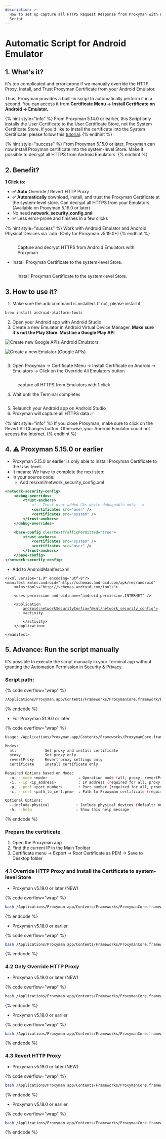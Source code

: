 ```yaml
---
description: >-
  How to set up capture all HTTPS Request Response from Proxyman with Automatic
  Script
---
```


# Automatic Script for Android Emulator

## 1. What's it?

It's too complicated and error-prone if we manually override the HTTP Proxy, Install, and Trust Proxyman Certificate from your Android Emulator.&#x20;

Thus, Proxyman provides a built-in script to automatically perform it in a second. You can access it from **Certificate Menu -> Install Certificate on Android -> Emulator.**

{% hint style="info" %}
From Proxyman 5.14.0 or earlier, this Script only installs the User Certificate to the User Certificate Store, not the System Certificate Store. If you'd like to install the certificate into the System Certificate, please follow this [tutorial](https://docs.mitmproxy.org/stable/howto-install-system-trusted-ca-android/).
{% endhint %}

{% hint style="success" %}
From Proxyman 5.15.0 or later, Proxyman can now install Proxyman certificate into the system-level Store. Make it possible to decrypt all HTTPS from Android Emulators.
{% endhint %}

## 2. Benefit?

**1 Click to:**

* **✅ Auto** Override / Revert HTTP Proxy
* **✅ Automatically** download, install, and trust the Proxyman Certificate at the system-level store. Can decrypt all HTTPS from your Emulators. (Available on Proxyman 5.16.0 or later)
* No need **network\_security\_config.xml**
* **✅** Less error-prone and finishes in a few clicks

{% hint style="success" %}
Work with Android Emulator and Android Physical Devices via \`adb\`  (Only for Proxyman v5.19.0+)
{% endhint %}

<div data-full-width="true"><figure><img src="../../.gitbook/assets/Capture_HTTPS_Android_Emulator_proxyman.jpg" alt=""><figcaption><p>Capture and decrypt HTTPS from Android Emulators with Proxyman</p></figcaption></figure></div>

* Install Proxyman Certificate to the system-level Store.

<figure><img src="../../.gitbook/assets/Screenshot 2025-02-10 at 15.12.07.jpg" alt=""><figcaption><p>Install Proxyman Certificate to the system-level Store.</p></figcaption></figure>



## 3. How to use it?

1. Make sure the adb command is installed. If not, please install it

```bash
brew install android-platform-tools
```

2. Open your Android app with Android Studio
3. Create a new Emulator in Android Virtual Device Manager. **Make sure it's not the Play Store. Must be a Google Play API**

![Create new Google APIs Android Emulators](../../.gitbook/assets/Screen_Shot_2020-10-19_at_13_50_31.png)

![Create a new Emulator (Google APIs)](../../.gitbook/assets/Screen_Shot_2020-10-19_at_13_50_48.png)

<figure><img src="../../.gitbook/assets/Screenshot 2025-09-19 at 20.01.37.jpg" alt=""><figcaption></figcaption></figure>

3. Open Proxyman -> Certificate Menu -> Install Certificate on Android -> Emulators -> Click on the Override All Emulators button&#x20;

<figure><img src="../../.gitbook/assets/Screenshot 2025-02-10 at 14.54.51.jpg" alt=""><figcaption><p>capture all HTTPS from Emulators with 1 click</p></figcaption></figure>

4. Wait until the Terminal completes

<figure><img src="../../.gitbook/assets/Screenshot 2025-02-10 at 15.02.06.png" alt=""><figcaption></figcaption></figure>

5. Relaunch your Android app on Android Studio&#x20;
6. Proxyman will capture all HTTPS data ✅

{% hint style="info" %}
If you close Proxyman, make sure to click on the Revert All Changes button. Otherwise, your Android Emulator could not access the Internet.
{% endhint %}

## 4. ⚠️ Proxyman 5.15.0 or earlier&#x20;

* Proxyman 5.15.0 or earlier is only able to install Proxyman Certificate to the User level.
* It means: We have to complete the next step:
* In your source code:
  * Add res/xml/network\_security\_config.xml

```xml
<network-security-config>
    <debug-overrides>
        <trust-anchors>
            <!-- Trust user added CAs while debuggable only -->
            <certificates src="user" />
            <certificates src="system" />
        </trust-anchors>
    </debug-overrides>

    <base-config cleartextTrafficPermitted="true">
        <trust-anchors>
            <certificates src="system" />
            <certificates src="user" />
        </trust-anchors>
    </base-config>
</network-security-config>
```

* Add to AndroidManifest.xml

<pre class="language-xml"><code class="lang-xml">&#x3C;?xml version="1.0" encoding="utf-8"?>
&#x3C;manifest xmlns:android="http://schemas.android.com/apk/res/android"
    xmlns:tools="http://schemas.android.com/tools">

    &#x3C;uses-permission android:name="android.permission.INTERNET" />

    &#x3C;application
        <a data-footnote-ref href="#user-content-fn-1">android:networkSecurityConfig="@xml/network_security_config"></a>
        &#x3C;activity
            ...
        &#x3C;/activity>
    &#x3C;/application>

&#x3C;/manifest>
</code></pre>

## 5. Advance: Run the script manually

It's possible to execute the script manually in your Terminal app without granting the Automation Permission in Security & Privacy.

### **Script path**:&#x20;

{% code overflow="wrap" %}
```bash
/Applications/Proxyman.app/Contents/Frameworks/ProxymanCore.framework/Resources/install_certificate_android_emulator.sh
```
{% endcode %}

* For Proxyman 51.9.0 or later

{% code overflow="wrap" %}
```bash
Usage: /Applications/Proxyman.app/Contents/Frameworks/ProxymanCore.framework/Resources/install_certificate_android_emulator.sh -m <mode> [options]

Modes:
  all             Set proxy and install certificate
  proxy           Set proxy only
  revertProxy     Revert proxy settings only
  certificate     Install certificate only

Required Options based on Mode:
  -m, --mode <mode>              : Operation mode (all, proxy, revertProxy, certificate)
  -i, --ip <ip_address>          : IP address (required for all, proxy, certificate)
  -p, --port <port_number>       : Port number (required for all, proxy, certificate)
  -c, --cert <path_to_cert.pem>  : Path to Proxyman certificate (required for all, certificate)

Optional Options:
  --include-physical            : Include physical devices (default: only emulators)
  -h, --help                    : Show this help message
```
{% endcode %}

### Prepare the certificate

1. Open the Proxyman app
2. Find the current IP in the Main Toolbar
3. Certificate menu -> Export -> Root Certificate as PEM -> Save to Desktop folder

### 4.1 Override HTTP Proxy and Install the Certificate to system-level Store

* Proxyman v5.19.0 or later (NEW)

{% code overflow="wrap" %}
```bash
bash /Applications/Proxyman.app/Contents/Frameworks/ProxymanCore.framework/Resources/install_certificate_android_emulator.sh --mode all --ip <current_ip> --port <port> --cert <certificate_path>
```
{% endcode %}

* Proxyman v5.18.0 or earlier&#x20;

{% code overflow="wrap" %}
```bash
bash /Applications/Proxyman.app/Contents/Frameworks/ProxymanCore.framework/Resources/install_certificate_android_emulator.sh all <current_ip> <port> <certificate_path>
```
{% endcode %}

### 4.2 Only Override HTTP Proxy&#x20;

* Proxyman v5.19.0 or later (NEW)

{% code overflow="wrap" %}
```bash
bash /Applications/Proxyman.app/Contents/Frameworks/ProxymanCore.framework/Resources/install_certificate_android_emulator.sh --mode proxy --ip <current_ip> --port <port>
```
{% endcode %}

* Proxyman v5.18.0 or earlier&#x20;

{% code overflow="wrap" %}
```bash
bash /Applications/Proxyman.app/Contents/Frameworks/ProxymanCore.framework/Resources/install_certificate_android_emulator.sh proxy <current_ip> <port> 
```
{% endcode %}

### 4.3 Revert HTTP Proxy&#x20;

* Proxyman v5.19.0 or later (NEW)

{% code overflow="wrap" %}
```bash
bash /Applications/Proxyman.app/Contents/Frameworks/ProxymanCore.framework/Resources/install_certificate_android_emulator.sh --mode revertProxy
```
{% endcode %}

* Proxyman v5.18.0 or earlier&#x20;

{% code overflow="wrap" %}
```bash
bash /Applications/Proxyman.app/Contents/Frameworks/ProxymanCore.framework/Resources/install_certificate_android_emulator.sh revertProxy
```
{% endcode %}

[^1]: This line
